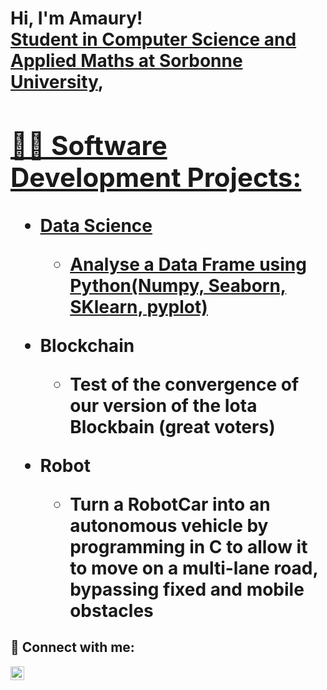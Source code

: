 <h1>Hi, I'm Amaury! <br/><a href="https://github.com/joshmadakor1">Student in Computer Science and Applied Maths at Sorbonne University</a>, <a href="https://www.linkedin.com/in/amaury-rodriguez-le-mazou/">

<h2>👨‍💻 Software Development Projects:</h2>


- <b>Data Science</b>
  - [Analyse a Data Frame using Python(Numpy, Seaborn, SKlearn, pyplot)](https://github.com/amauryrlm/Data-Science-Music)

  
- <b>Blockchain</b>
  - Test of the convergence of our version of the Iota Blockbain (great voters) 
  
- <b>Robot</b>
  - Turn a RobotCar into an autonomous vehicle by programming in C to allow it to move on a multi-lane road, bypassing fixed and mobile obstacles


<h2> 🤳 Connect with me:</h2>


[<img align="left" alt="JoshMadakor | LinkedIn" width="22px" src="https://cdn.jsdelivr.net/npm/simple-icons@v3/icons/linkedin.svg" />][linkedin]


[linkedin]: https://www.linkedin.com/in/amaury-rodriguez-le-mazou/

<!--
**joshmadakor1/joshmadakor1** is a ✨ _special_ ✨ repository because its `README.md` (this file) appears on your GitHub profile.

Here are some ideas to get you started:

- 🔭 I’m currently working on ...
- 🌱 I’m currently learning ...
- 👯 I’m looking to collaborate on ...
- 🤔 I’m looking for help with ...
- 💬 Ask me about ...
- 📫 How to reach me: ...
- 😄 Pronouns: ...
- ⚡ Fun fact: ...
-->
